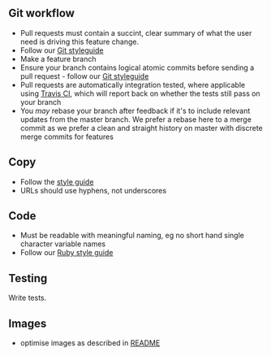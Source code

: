 ## Git workflow ##

- Pull requests must contain a succint, clear summary of what the user need is driving this feature change.
- Follow our [Git styleguide](https://github.com/alphagov/styleguides/blob/master/git.md)
- Make a feature branch
- Ensure your branch contains logical atomic commits before sending a pull request - follow our [Git styleguide](https://github.com/alphagov/styleguides/blob/master/git.md)
- Pull requests are automatically integration tested, where applicable using [Travis CI](https://travis-ci.org/), which will report back on whether the tests still pass on your branch
- You *may* rebase your branch after feedback if it's to include relevant updates from the master branch. We prefer a rebase here to a merge commit as we prefer a clean and straight history on master with discrete merge commits for features

## Copy ##

- Follow the [style guide](https://www.gov.uk/designprinciples/styleguide)
- URLs should use hyphens, not underscores

## Code ##

- Must be readable with meaningful naming, eg no short hand single character variable names
- Follow our [Ruby style guide](https://github.com/alphagov/styleguides/blob/master/ruby.md)

## Testing ##

Write tests.

## Images ##

- optimise images as described in [README](https://github.com/alphagov/static/blob/main/README.md)
